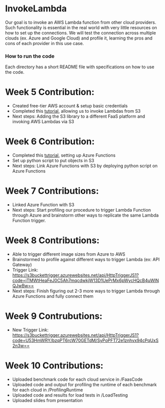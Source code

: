 # InvokeLambda
Our goal is to invoke an AWS Lambda function from other cloud providers. Such functionality is essential in the real world with very little resources on how to set up the connections. We will test the connection across multiple clouds (ex. Azure and Google Cloud) and profile it, learning the pros and cons of each provider in this use case. 

### How to run the code
Each directory has a short README file with specifications on how to use the code.

# Week 5 Contribution:
* Created free-tier AWS account & setup basic credentials
* Completed this [tutorial](https://docs.aws.amazon.com/lambda/latest/dg/with-s3.html), allowing us to invoke Lambdas from S3
* Next steps: Adding the S3 library to a different FaaS platform and invoking AWS Lambdas via S3

# Week 6 Contribution:
* Completed this [tutorial](https://docs.microsoft.com/en-us/azure/azure-functions/), setting up Azure Functions
* Set up python script to put objects in S3
* Next steps: Link Azure Functions with S3 by deploying python script on Azure Functions

# Week 7 Contributions:
* Linked Azure Function with S3
* Next steps: Start profiling our procedure to trigger Lambda Function through Azure and brainstorm other ways to replicate the same Lambda Function trigger.


# Week 8 Contributions:
* Able to trigger different image sizes from Azure to AWS
* Brainstormed to profile against different ways to trigger Lambda (ex: API Gateway)
* Trigger Link: https://s3buckettrigger.azurewebsites.net/api/HttpTriggerJS1?code=jTMWtHeaFeJ0C5Ah7mqcdwkjW13D1UePrMx6pWycHQcB4uWlNQJwBw==
* Next steps: Finish figuring out 2-3 more ways to trigger Lambda through Azure Functions and fully connect them

# Week 9 Contrubutions:
* New Trigger Link: https://s3buckettrigger.azurewebsites.net/api/HttpTriggerJS1?code=U53HmWRY/bzqPT6rcW70GETdM/SyPoPFT72e1znhvx94cPqUxS2n3w==

# Week 10 Contributions:
* Uploaded benchmark code for each cloud service in /FaasCode
* Uploaded code and output for profiling the runtime of each benchmark for each cloud in /ProfilingRuntime
* Uploaded code and results for load tests in /LoadTesting
* Uploaded slides from presentation
